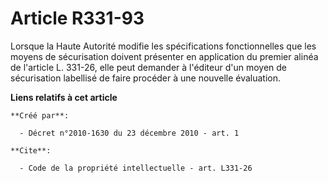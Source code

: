 # Article R331-93

Lorsque la Haute Autorité modifie les spécifications fonctionnelles que les moyens de sécurisation doivent présenter en
application du premier alinéa de l'article L. 331-26, elle peut demander à l'éditeur d'un moyen de sécurisation labellisé de
faire procéder à une nouvelle évaluation.

**Liens relatifs à cet article**

	**Créé par**:

	  - Décret n°2010-1630 du 23 décembre 2010 - art. 1

	**Cite**:

	  - Code de la propriété intellectuelle - art. L331-26
